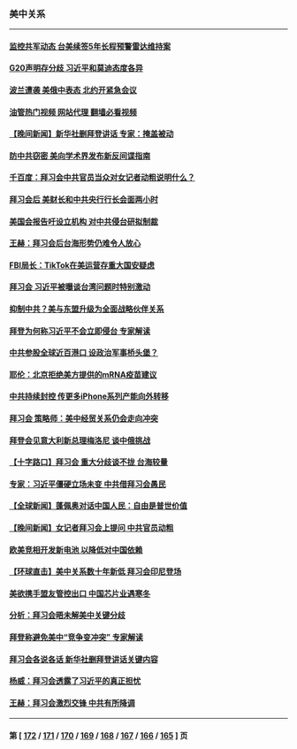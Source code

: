 ### 美中关系
---
#### [监控共军动态 台美续签5年长程预警雷达维持案](../../pages/nf1412576/n13867025.md?11170045) 
#### [G20声明存分歧 习近平和莫迪态度各异](../../pages/nf1412576/n13866486.md?11170045) 
#### [波兰遭袭 美俄中表态 北约开紧急会议](../../pages/nf1412576/n13866986.md?11170045) 
#### [油管热门视频 网站代理 翻墙必看视频](http://138.2.39.72:81/youtube.html?epic-marker?11170045)
#### [【晚间新闻】新华社删拜登讲话 专家：掩盖被动](../../pages/nf1412576/n13866951.md?11170045) 
#### [防中共窃密 美向学术界发布新反间谍指南](../../pages/nf1412576/n13866884.md?11170045) 
#### [千百度：拜习会中共官员当众对女记者动粗说明什么？](../../pages/nf1412576/n13866801.md?11170045) 
#### [拜习会后 美财长和中共央行行长会面两小时](../../pages/nf1412576/n13866773.md?11170045) 
#### [美国会报告吁设立机构 对中共侵台研拟制裁](../../pages/nf1412576/n13866774.md?11170045) 
#### [王赫：拜习会后台海形势仍难令人放心](../../pages/nf1412576/n13866541.md?11170045) 
#### [FBI局长：TikTok在美运营存重大国安疑虑](../../pages/nf1412576/n13866627.md?11170045) 
#### [拜习会 习近平被曝谈台湾问题时特别激动](../../pages/nf1412576/n13866581.md?11170045) 
#### [抑制中共？美与东盟升级为全面战略伙伴关系](../../pages/nf1412576/n13866620.md?11170045) 
#### [拜登为何称习近平不会立即侵台 专家解读](../../pages/nf1412576/n13866550.md?11170045) 
#### [中共参股全球近百港口 设政治军事桥头堡？](../../pages/nf1412576/n13866319.md?11170045) 
#### [耶伦：北京拒绝美方提供的mRNA疫苗建议](../../pages/nf1412576/n13866571.md?11170045) 
#### [中共持续封控 传更多iPhone系列产能向外转移](../../pages/nf1412576/n13866217.md?11170045) 
#### [拜习会 策略师：美中经贸关系仍会走向冲突](../../pages/nf1412576/n13866551.md?11170045) 
#### [拜登会见意大利新总理梅洛尼 谈中俄挑战](../../pages/nf1412576/n13866529.md?11170045) 
#### [【十字路口】拜习会 重大分歧谈不拢 台海较量](../../pages/nf1412576/n13866405.md?11170045) 
#### [专家：习近平僵硬立场未变 中共借拜习会愚民](../../pages/nf1412576/n13866233.md?11170045) 
#### [【全球新闻】蓬佩奥对话中国人民：自由是普世价值](../../pages/nf1412576/n13866254.md?11170045) 
#### [【晚间新闻】女记者拜习会上提问 中共官员动粗](../../pages/nf1412576/n13866252.md?11170045) 
#### [欧美竞相开发新电池 以降低对中国依赖](../../pages/nf1412576/n13866247.md?11170045) 
#### [【环球直击】美中关系数十年新低 拜习会印尼登场](../../pages/nf1412576/n13865293.md?11170045) 
#### [美欲携手盟友管控出口 中国芯片业遇寒冬](../../pages/nf1412576/n13866185.md?11170045) 
#### [分析：拜习会晤未解美中关键分歧](../../pages/nf1412576/n13866028.md?11170045) 
#### [拜登称避免美中“竞争变冲突” 专家解读](../../pages/nf1412576/n13866018.md?11170045) 
#### [拜习会各说各话 新华社删拜登讲话关键内容](../../pages/nf1412576/n13865771.md?11170045) 
#### [杨威：拜习会透露了习近平的真正担忧](../../pages/nf1412576/n13865983.md?11170045) 
#### [王赫：拜习会激烈交锋 中共有所降调](../../pages/nf1412576/n13866009.md?11170045) 

---
#### 第 [ [172](./172.md?11170045) / [171](./171.md?11170045) / [170](./170.md?11170045) / [169](./169.md?11170045) / [168](./168.md?11170045) / [167](./167.md?11170045) / [166](./166.md?11170045) / [165](./165.md?11170045) ] 页
